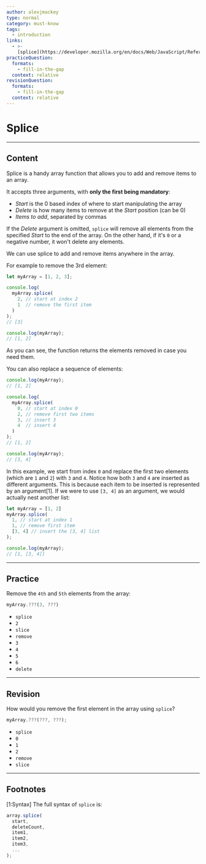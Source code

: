 ```yaml
---
author: alexjmackey
type: normal
category: must-know
tags:
  - introduction
links:
  - >-
    [splice](https://developer.mozilla.org/en/docs/Web/JavaScript/Reference/Global_Objects/Array/splice){documentation}
practiceQuestion:
  formats:
    - fill-in-the-gap
  context: relative
revisionQuestion:
  formats:
    - fill-in-the-gap
  context: relative
---
```


# Splice


---

## Content

Splice is a handy array function that allows you to add and remove items to an array.

It accepts three arguments, with **only the first being mandatory**:

- *Start* is the 0 based index of where to start manipulating the array
- *Delete* is how many items to remove at the *Start* position (can be 0)
- *Items to add*, separated by commas

If the *Delete* argument is omitted, `splice` will remove all elements from the specified *Start* to the end of the array. On the other hand, if it's `0` or a negative number, it won't delete any elements.

We can use splice to add and remove items anywhere in the array.

For example to remove the 3rd element:

```js
let myArray = [1, 2, 3];

console.log(
  myArray.splice(
    2, // start at index 2
    1  // remove the first item
  )
);
// [3]

console.log(myArray);
// [1, 2]
```

As you can see, the function returns the elements removed in case you need them.

You can also replace a sequence of elements:

```js
console.log(myArray);
// [1, 2]

console.log(
  myArray.splice(
    0, // start at index 0
    2, // remove first two items
    3, // insert 3
    4  // insert 4
  )
);
// [1, 2]

console.log(myArray);
// [3, 4]
```

In this example, we start from index `0` and replace the first two elements (which are `1` and `2`) with `3` and `4`. Notice how both `3` and `4` are inserted as different arguments. This is because each item to be inserted is represented by an argument[1]. If we were to use `[3, 4]` as an argument, we would actually nest another list:

```js
let myArray = [1, 2]
myArray.splice(
  1, // start at index 1
  1, // remove first item
  [3, 4] // insert the [3, 4] list
);

console.log(myArray);
// [1, [3, 4]]
```


---

## Practice

Remove the `4th` and `5th` elements from the array:

```js
myArray.???(3, ???)
```

- `splice`
- `2`
- `slice`
- `remove`
- `3`
- `4`
- `5`
- `6`
- `delete`


---

## Revision

How would you remove the first element in the array using `splice`?

```js
myArray.???(???, ???);
```

- `splice`
- `0`
- `1`
- `2`
- `remove`
- `slice`


---

## Footnotes

[1:Syntax]
The full syntax of `splice` is:

```js
array.splice(
  start,
  deleteCount,
  item1,
  item2,
  item3,
  ...
);
```
 
